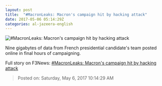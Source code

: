 ```yaml
---
layout: post
title:  "#MacronLeaks: Macron's campaign hit by hacking attack"
date: 2017-05-06 05:14:29Z
categories: al-jazeera-english
---
```


![#MacronLeaks: Macron's campaign hit by hacking attack](http://www.aljazeera.com/mritems/Images/2017/5/5/a0f7ba8b1f894a8db485330b78e08551_18.jpg)

Nine gigabytes of data from French presidential candidate's team posted online in final hours of campaigning.


Full story on F3News: [#MacronLeaks: Macron's campaign hit by hacking attack](http://www.f3nws.com/n/aaKEP)

> Posted on: Saturday, May 6, 2017 10:14:29 AM
